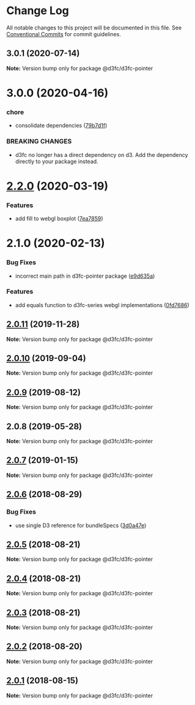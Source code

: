 # Change Log

All notable changes to this project will be documented in this file.
See [Conventional Commits](https://conventionalcommits.org) for commit guidelines.

## 3.0.1 (2020-07-14)

**Note:** Version bump only for package @d3fc/d3fc-pointer





# 3.0.0 (2020-04-16)


### chore

* consolidate dependencies ([79b7d1f](https://github.com/d3fc/d3fc/commit/79b7d1f))


### BREAKING CHANGES

* d3fc no longer has a direct dependency on d3. Add the
dependency directly to your package instead.





# [2.2.0](https://github.com/d3fc/d3fc/compare/@d3fc/d3fc-pointer@2.1.0...@d3fc/d3fc-pointer@2.2.0) (2020-03-19)


### Features

* add fill to webgl boxplot ([7ea7859](https://github.com/d3fc/d3fc/commit/7ea7859))





# 2.1.0 (2020-02-13)


### Bug Fixes

* incorrect main path in d3fc-pointer package ([e9d635a](https://github.com/d3fc/d3fc/commit/e9d635a))


### Features

* add equals function to d3fc-series webgl implementations ([0fd7686](https://github.com/d3fc/d3fc/commit/0fd7686))





## [2.0.11](https://github.com/d3fc/d3fc/compare/@d3fc/d3fc-pointer@2.0.10...@d3fc/d3fc-pointer@2.0.11) (2019-11-28)

**Note:** Version bump only for package @d3fc/d3fc-pointer





## [2.0.10](https://github.com/d3fc/d3fc/compare/@d3fc/d3fc-pointer@2.0.9...@d3fc/d3fc-pointer@2.0.10) (2019-09-04)

**Note:** Version bump only for package @d3fc/d3fc-pointer





<a name="2.0.9"></a>
## [2.0.9](https://github.com/d3fc/d3fc/compare/@d3fc/d3fc-pointer@2.0.8...@d3fc/d3fc-pointer@2.0.9) (2019-08-12)




**Note:** Version bump only for package @d3fc/d3fc-pointer

<a name="2.0.8"></a>
## 2.0.8 (2019-05-28)




**Note:** Version bump only for package @d3fc/d3fc-pointer

<a name="2.0.7"></a>
## [2.0.7](https://github.com/d3fc/d3fc/compare/@d3fc/d3fc-pointer@2.0.6...@d3fc/d3fc-pointer@2.0.7) (2019-01-15)




**Note:** Version bump only for package @d3fc/d3fc-pointer

<a name="2.0.6"></a>
## [2.0.6](https://github.com/d3fc/d3fc/compare/@d3fc/d3fc-pointer@2.0.5...@d3fc/d3fc-pointer@2.0.6) (2018-08-29)


### Bug Fixes

* use single D3 reference for bundleSpecs ([3d0a47e](https://github.com/d3fc/d3fc/commit/3d0a47e))




<a name="2.0.5"></a>
## [2.0.5](https://github.com/d3fc/d3fc/compare/@d3fc/d3fc-pointer@2.0.4...@d3fc/d3fc-pointer@2.0.5) (2018-08-21)




**Note:** Version bump only for package @d3fc/d3fc-pointer

<a name="2.0.4"></a>
## [2.0.4](https://github.com/d3fc/d3fc/compare/@d3fc/d3fc-pointer@2.0.3...@d3fc/d3fc-pointer@2.0.4) (2018-08-21)




**Note:** Version bump only for package @d3fc/d3fc-pointer

<a name="2.0.3"></a>
## [2.0.3](https://github.com/d3fc/d3fc-pointer/compare/@d3fc/d3fc-pointer@2.0.2...@d3fc/d3fc-pointer@2.0.3) (2018-08-21)




**Note:** Version bump only for package @d3fc/d3fc-pointer

<a name="2.0.2"></a>
## [2.0.2](https://github.com/d3fc/d3fc/compare/@d3fc/d3fc-pointer@2.0.1...@d3fc/d3fc-pointer@2.0.2) (2018-08-20)




**Note:** Version bump only for package @d3fc/d3fc-pointer

<a name="2.0.1"></a>
## [2.0.1](https://github.com/d3fc/d3fc/compare/@d3fc/d3fc-pointer@2.0.0...@d3fc/d3fc-pointer@2.0.1) (2018-08-15)




**Note:** Version bump only for package @d3fc/d3fc-pointer
